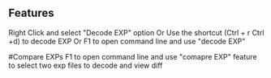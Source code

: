 ## Features

Right Click and select "Decode EXP" option
Or
Use the shortcut (Ctrl + r Ctrl +d) to decode EXP
Or
F1 to open command line and use "decode EXP"

#Compare EXPs
F1 to open command line and use "comapre EXP" feature to select two exp files to decode and view diff

